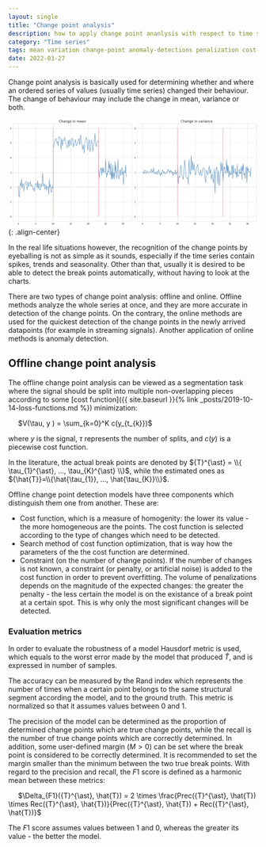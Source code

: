 ```yaml
---
layout: single
title: "Change point analysis"
description: how to apply change point ananlysis with respect to time series
category: "Time series"
tags: mean variation change-point anomaly-detections penalization cost-function search-method Hausdorf-metric breakpoint break-point F1-score
date: 2022-03-27
---
```


Change point analysis is basically used for determining whether and where an ordered series of values (usually time series) changed their behaviour. The change of behaviour may include the change in mean, variance or both.

![](/assets/images/time_series/basic_change_point_examples.png){: .align-center}

In the real life situations however, the recognition of the change points by eyeballing is not as simple as it sounds, especially if the time series contain spikes, trends and seasonality. Other than that, usually it is desired to be able to detect the break points automatically, without having to look at the charts.

There are two types of change point analysis: offline and online. Offline methods analyze the whole series at once, and they are more accurate in detection of the change points. On the contrary, the online methods are used for the quickest detection of the change points in the newly arrived datapoints (for example in streaming signals). Another application of online methods is anomaly detection.

## Offline change point analysis

The offline change point analysis can be viewed as a segmentation task where the signal should be split into multiple non-overlapping pieces according to some [cost function]({{ site.baseurl }}{% link _posts/2019-10-14-loss-functions.md %}) minimization:

&nbsp;&nbsp;&nbsp;&nbsp;
$V(\tau, y ) = \sum_{k=0}^K c(y_{t_{k}})$

where $y$ is the signal, $\tau$ represents the number of splits, and $c(y)$ is a piecewise cost function.

In the literature, the actual break points are denoted by ${T}^{\ast} = \\{ \tau_{1}^{\ast}, ..., \tau_{K}^{\ast} \\}$, while the estimated ones as ${\hat{T}}=\\{\hat{\tau_{1}}, ..., \hat{\tau_{K}}\\}$.

Offline change point detection models have three components which distinguish them one from another. These are:

 - Cost function, which is a measure of homogenity: the lower its value - the more homogeneous are the points. The cost function is selected according to the type of changes which need to be detected.
 - Search method of cost function optimization, that is way how the parameters of the the cost function are determined. 
 - Constraint (on the number of change points). If the number of changes is not known, a constraint (or penalty, or artificial noise) is added to the cost function in order to prevent overfitting. The volume of penalizations depends on the magnitude of the expected changes: the greater the penalty - the less certain the model is on the existance of a break point at a certain spot. This is why only the most significant changes will be detected.



### Evaluation metrics

In order to evaluate the robustness of a model Hausdorf metric is used, which equals to the worst error made by the model that produced ${\hat{T}}$, and
is expressed in number of samples.

The accuracy can be measured by the Rand index which represents the number of times when a certain point belongs to the same structural segment according the model, and to the ground truth. This metric is normalized so that it assumes values between 0 and 1.

The precision of the model can be determined as the proportion of determined change points which are true change points, while the recall is the number of true change points which are correctly determined. In addition, some user-defined margin ($M >0$) can be set where the break point is considered to be correctly determined. It is recommended to set the margin smaller than the minimum between the two true break points. With regard to the precision and recall, the $F1$ score is defined as a harmonic mean between these metrics:

&nbsp;&nbsp;&nbsp;&nbsp;
$\Delta_{F1}({T}^{\ast}, \hat{T}) = 2 \times \frac{Prec({T}^{\ast}, \hat{T}) \times Rec({T}^{\ast}, \hat{T})}{Prec({T}^{\ast}, \hat{T}) + Rec({T}^{\ast}, \hat{T})}$

The $F1$ score assumes values between 1 and 0, whereas the greater its value - the better the model.

